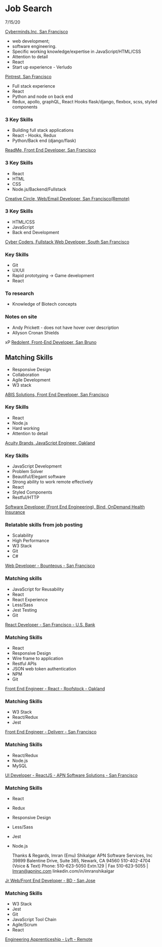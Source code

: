 # Job Search

7/15/20

[Cyberminds.Inc, San Francisco](https://www.linkedin.com/jobs/search/?distance=50&f_E=2&f_TPR=r604800&geoId=101633971&keywords=developer&location=94903%2C%20San%20Rafael%2C%20California%2C%20United%20States)

-   web development;
-   software engineering.
-   Specific working knowledge/expertise in JavaScript/HTML/CSS
-   Attention to detail
-   React
-   Start up experience - Verludo

[Pintrest, San Francisco](https://www.linkedin.com/jobs/search/?currentJobId=1919589393&distance=50&f_E=2&geoId=101633971&keywords=developer&location=San%20Rafael%2C%20California%2C%20United%20States)

-   Full stack experience
-   React
-   Python and node on back end
-   Redux, apollo, graphQL, React Hooks flask/django, flexbox, scss, styled components

### 3 Key Skills

-   Building full stack applications
-   React - Hooks, Redux
-   Python/Back end (django/flask)

[ReadMe, Front End Developer, San Francisco](https://www.linkedin.com/jobs/search/?currentJobId=1947680771&distance=50&f_E=2&geoId=101633971&keywords=developer&location=San%20Rafael%2C%20California%2C%20United%20States)

### 3 Key Skills

-   React
-   HTML
-   CSS
-   Node.js/Backend/Fullstack

[Creative Circle, Web/Email Developer, San Francisco(Remote)](https://www.linkedin.com/jobs/search/?currentJobId=1930363679&f_TPR=r86400&geoId=101633971&keywords=developer&location=94903%2C%20San%20Rafael%2C%20California%2C%20United%20States)

### 3 Key Skills

-   HTML/CSS
-   JavaScript
-   Back end Development

[Cyber Coders, Fullstack Web Developer, South San Francisco](https://www.linkedin.com/jobs/search/?currentJobId=1930396069&distance=50&f_TPR=r86400&geoId=101633971&keywords=developer&location=94903%2C%20San%20Rafael%2C%20California%2C%20United%20States)

### Key Skills

-   Git
-   UX/UI
-   Rapid prototyping -> Game development
-   React

### To research

-   Knowledge of Biotech concepts

### Notes on site

-   Andy Prickett - does not have hover over description
-   Allyson Cronan Shields

xP
[Redolent, Front-End Developer, San Bruno](https://www.linkedin.com/jobs/view/1919938099/?alternateChannel=search&refId=80b625e6-5b85-43da-8736-be476a8c81e9&trk=flagship3_search_srp_jobs)

## Matching Skills

-   Responsive Design
-   Collaboration
-   Agile Development
-   W3 stack

[ABIS Solutions, Front End Developer, San Francisco](https://www.linkedin.com/jobs/view/1955662779/?alternateChannel=search&refId=69113c01-fba0-49ac-b611-2c9a235a5303&trk=flagship3_search_srp_jobs)

### Key Skills

-   React
-   Node.js
-   Hard working
-   Attention to detail

[Acuity Brands, JavaScript Engineer, Oakland](https://www.linkedin.com/jobs/view/1854765799/?alternateChannel=search&refId=80b625e6-5b85-43da-8736-be476a8c81e9&trk=flagship3_search_srp_jobs)

### Key Skills

-   JavaScript Development
-   Problem Solver
-   Beautiful/Elegant software
-   Strong ability to work remote effectively
-   React
-   Styled Components
-   Restful/HTTP

[Software Developer (Front End Engineering), Bind, OnDemand Health Insurance](https://www.linkedin.com/jobs/view/1872976737/?alternateChannel=search&refId=69113c01-fba0-49ac-b611-2c9a235a5303&trk=flagship3_search_srp_jobs)

### Relatable skills from job posting

-   Scalability
-   High Performance
-   W3 Stack
-   Git
-   C#

[Web Developer - Bounteous - San Francisco](https://www.linkedin.com/jobs/search/?currentJobId=1953150582&f_E=2&geoId=101633971&keywords=developer&location=94903%2C%20San%20Rafael%2C%20California%2C%20United%20States&sortBy=DD)

### Matching skills

-   JavaScript for Reusability
-   React
-   React Experience
-   Less/Sass
-   Jest Testing
-   Git

[React Developer - San Francisco - U.S. Bank](https://www.linkedin.com/jobs/view/1969025660/?alternateChannel=search&refId=b212f8ba-064c-46a7-8d53-ccecce58349b&trk=flagship3_search_srp_jobs)

### Matching Skills

-   React
-   Responsive Design
-   Wire frame to application
-   Restful APIs
-   JSON web token authentication
-   NPM
-   Git

[Front End Engineer - React - Roofstock - Oakland](https://www.linkedin.com/jobs/search/?currentJobId=1940177005&distance=50&f_E=2&geoId=101633971&keywords=front%20end%20developer&location=94903%2C%20San%20Rafael%2C%20California%2C%20United%20States&sortBy=DD)

### Matching Skills

-   W3 Stack
-   React/Redux
-   Jest

[Front End Engineer - Deliverr - San Francisco](https://www.linkedin.com/jobs/view/1969427122/?alternateChannel=search&refId=d1b989fb-6cde-4cb4-958b-fa289f41fc6f&trk=flagship3_search_srp_jobs)

### Matching Skills

-   React/Redux
-   Node.js
-   MySQL

[UI Developer - ReactJS - APN Software Solutions - San Francisco](https://www.linkedin.com/jobs/view/1968780569/?alternateChannel=search&refId=a9cc1962-c728-4eb7-9479-b376f58e1a58&trk=flagship3_search_srp_jobs)

### Matching Skills

-   React
-   Redux
-   Responsive Design
-   Less/Sass
-   Jest
-   Node.js

    Thanks & Regards,
    Imran (Emu) Shikalgar
    APN Software Services, Inc
    39899 Balentine Drive, Suite 385, Newark, CA 94560
    510-402-4704 (Voice & Text)
    Phone: 510-623-5050 Extn.129 | Fax 510-623-5055 | Imran@apninc.com
    linkedin.com/in/imranshikalgar

[Jr Web/Front End Developer - BD - San Jose](https://www.linkedin.com/jobs/view/1942425637/?alternateChannel=search&refId=5ffe5225-4e20-4a77-860b-7b50b214204c&trk=flagship3_search_srp_jobs)

### Matching Skills

-   W3 Stack
-   Jest
-   Git
-   JavaScript Tool Chain
-   Agile/Scrum
-   React

[Engineering Apprenticeship - Lyft - Remote](https://boards.greenhouse.io/lyft/jobs/4691551002?gh_jid=4691551002&gh_src=1573d9b02us)


